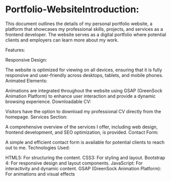 # Portfolio-WebsiteIntroduction:

This document outlines the details of my personal portfolio website, a platform that showcases my professional skills, projects, and services as a frontend developer. The website serves as a digital portfolio where potential clients and employers can learn more about my work.

Features:

Responsive Design:

The website is optimized for viewing on all devices, ensuring that it is fully responsive and user-friendly across desktops, tablets, and mobile phones.
Animated Elements:

Animations are integrated throughout the website using GSAP (GreenSock Animation Platform) to enhance user interaction and provide a dynamic browsing experience.
Downloadable CV:

Visitors have the option to download my professional CV directly from the homepage.
Services Section:

A comprehensive overview of the services I offer, including web design, frontend development, and SEO optimization, is provided.
Contact Form:

A simple and efficient contact form is available for potential clients to reach out to me.
Technologies Used:

HTML5: For structuring the content.
CSS3: For styling and layout.
Bootstrap 4: For responsive design and layout components.
JavaScript: For interactivity and dynamic content.
GSAP (GreenSock Animation Platform): For animations and visual effects
